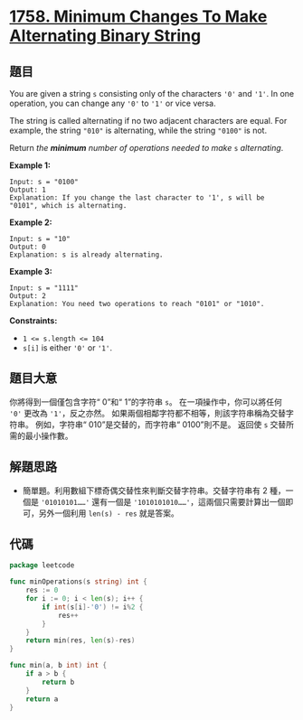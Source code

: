 # [1758. Minimum Changes To Make Alternating Binary String](https://leetcode.com/problems/minimum-changes-to-make-alternating-binary-string/)


## 題目

You are given a string `s` consisting only of the characters `'0'` and `'1'`. In one operation, you can change any `'0'` to `'1'` or vice versa.

The string is called alternating if no two adjacent characters are equal. For example, the string `"010"` is alternating, while the string `"0100"` is not.

Return *the **minimum** number of operations needed to make* `s` *alternating*.

**Example 1:**

```
Input: s = "0100"
Output: 1
Explanation: If you change the last character to '1', s will be "0101", which is alternating.
```

**Example 2:**

```
Input: s = "10"
Output: 0
Explanation: s is already alternating.
```

**Example 3:**

```
Input: s = "1111"
Output: 2
Explanation: You need two operations to reach "0101" or "1010".
```

**Constraints:**

- `1 <= s.length <= 104`
- `s[i]` is either `'0'` or `'1'`.

## 題目大意

你將得到一個僅包含字符“ 0”和“ 1”的字符串 `s`。 在一項操作中，你可以將任何 `'0'` 更改為 `'1'`，反之亦然。 如果兩個相鄰字符都不相等，則該字符串稱為交替字符串。 例如，字符串“ 010”是交替的，而字符串“ 0100”則不是。 返回使 `s` 交替所需的最小操作數。

## 解題思路

- 簡單題。利用數組下標奇偶交替性來判斷交替字符串。交替字符串有 2 種，一個是 `'01010101……'` 還有一個是 `'1010101010……'`，這兩個只需要計算出一個即可，另外一個利用 `len(s) - res` 就是答案。

## 代碼

```go
package leetcode

func minOperations(s string) int {
	res := 0
	for i := 0; i < len(s); i++ {
		if int(s[i]-'0') != i%2 {
			res++
		}
	}
	return min(res, len(s)-res)
}

func min(a, b int) int {
	if a > b {
		return b
	}
	return a
}
```